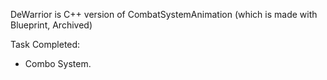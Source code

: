 DeWarrior is C++ version of CombatSystemAnimation (which is made with Blueprint, Archived)

Task Completed:
- Combo System.
